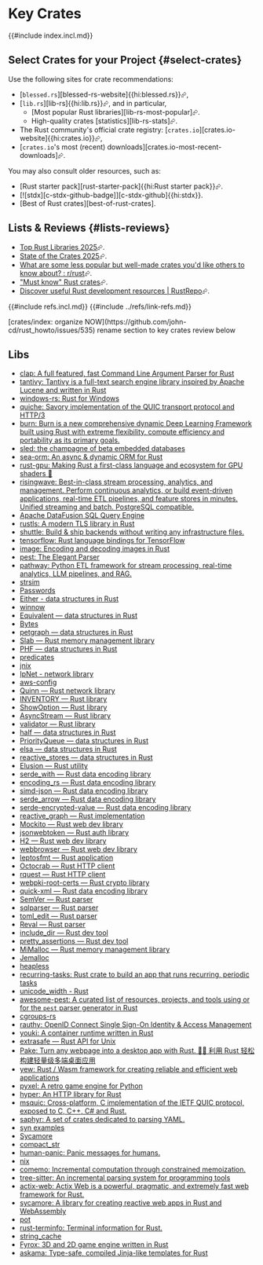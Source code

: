 # Key Crates

{{#include index.incl.md}}

## Select Crates for your Project {#select-crates}

Use the following sites for crate recommendations:

- [`blessed.rs`][blessed-rs-website]{{hi:blessed.rs}}⮳,
- [`lib.rs`][lib-rs]{{hi:lib.rs}}⮳, and in particular,
  - [Most popular Rust libraries][lib-rs-most-popular]⮳.
  - High-quality crates [statistics][lib-rs-stats]⮳.
- The Rust community's official crate registry: [`crates.io`][crates.io-website]{{hi:crates.io}}⮳,
- [`crates.io`'s most (recent) downloads][crates.io-most-recent-downloads]⮳.

You may also consult older resources, such as:

- [Rust starter pack][rust-starter-pack]{{hi:Rust starter pack}}⮳.
- [![stdx][c-stdx-github-badge]][c-stdx-github]{{hi:stdx}}.
- [Best of Rust crates][best-of-rust-crates].

## Lists & Reviews {#lists-reviews}

- [Top Rust Libraries 2025](https://libs.tech/rust)⮳.
- [State of the Crates 2025](https://ohadravid.github.io/posts/2024-12-state-of-the-crates/)⮳.
- [What are some less popular but well-made crates you'd like others to know about? : r/rust](https://www.reddit.com/r/rust/comments/106w4ao/what_are_some_less_popular_but_wellmade_crates/)⮳.
- ["Must know" Rust crates](https://gitlab.com/samuel_schuepbach/must_know_rust_crates)⮳.
- [Discover useful Rust development resources | RustRepo](https://rustrepo.com/)⮳.

{{#include refs.incl.md}}
{{#include ../refs/link-refs.md}}

<div class="hidden">
[crates/index: organize NOW](https://github.com/john-cd/rust_howto/issues/535)
rename section to key crates
review below

## Libs

- [clap: A full featured, fast Command Line Argument Parser for Rust](https://github.com/clap-rs/clap)
- [tantivy: Tantivy is a full-text search engine library inspired by Apache Lucene and written in Rust](https://github.com/quickwit-oss/tantivy)
- [windows-rs: Rust for Windows](https://github.com/microsoft/windows-rs)
- [quiche: Savory implementation of the QUIC transport protocol and HTTP/3](https://github.com/cloudflare/quiche)
- [burn: Burn is a new comprehensive dynamic Deep Learning Framework built using Rust with extreme flexibility, compute efficiency and portability as its primary goals.](https://github.com/tracel-ai/burn)
- [sled: the champagne of beta embedded databases](https://github.com/spacejam/sled)
- [sea-orm: An async & dynamic ORM for Rust](https://github.com/SeaQL/sea-orm)
- [rust-gpu: Making Rust a first-class language and ecosystem for GPU shaders 🚧](https://github.com/EmbarkStudios/rust-gpu)
- [risingwave: Best-in-class stream processing, analytics, and management. Perform continuous analytics, or build event-driven applications, real-time ETL pipelines, and feature stores in minutes. Unified streaming and batch. PostgreSQL compatible.](https://github.com/risingwavelabs/risingwave)
- [Apache DataFusion SQL Query Engine](https://github.com/apache/datafusion)
- [rustls: A modern TLS library in Rust](https://github.com/rustls/rustls)
- [shuttle: Build & ship backends without writing any infrastructure files.](https://github.com/shuttle-hq/shuttle)
- [tensorflow: Rust language bindings for TensorFlow](https://github.com/tensorflow/rust)
- [image: Encoding and decoding images in Rust](https://github.com/image-rs/image)
- [pest: The Elegant Parser](https://github.com/pest-parser/pest)
- [pathway: Python ETL framework for stream processing, real-time analytics, LLM pipelines, and RAG.](https://github.com/pathwaycom/pathway)
- [strsim](https://lib.rs/crates/strsim)
- [Passwords](https://lib.rs/crates/passwords)
- [Either - data structures in Rust](https://lib.rs/crates/either)
- [winnow](https://docs.rs/winnow/latest/winnow/)
- [Equivalent — data structures in Rust](https://lib.rs/crates/equivalent)
- [Bytes](https://lib.rs/crates/bytes)
- [petgraph — data structures in Rust](https://lib.rs/crates/petgraph)
- [Slab — Rust memory management library](https://lib.rs/crates/slab)
- [PHF — data structures in Rust](https://lib.rs/crates/phf)
- [predicates](https://lib.rs/crates/predicates)
- [jnix](https://lib.rs/crates/jnix)
- [IpNet - network library](https://lib.rs/crates/ipnet)
- [aws-config](https://lib.rs/crates/aws-config)
- [Quinn — Rust network library](https://lib.rs/crates/quinn)
- [INVENTORY — Rust library](https://lib.rs/crates/inventory)
- [ShowOption — Rust library](https://lib.rs/crates/show-option)
- [AsyncStream — Rust library](https://lib.rs/crates/async-stream)
- [validator — Rust library](https://lib.rs/crates/validator)
- [half — data structures in Rust](https://lib.rs/crates/half)
- [PriorityQueue — data structures in Rust](https://lib.rs/crates/priority-queue)
- [elsa — data structures in Rust](https://lib.rs/crates/elsa)
- [reactive_stores — data structures in Rust](https://lib.rs/crates/reactive_stores)
- [Elusion — Rust utility](https://lib.rs/crates/elusion)
- [serde_with — Rust data encoding library](https://lib.rs/crates/serde_with)
- [encoding_rs — Rust data encoding library](https://lib.rs/crates/encoding_rs)
- [simd-json — Rust data encoding library](https://lib.rs/crates/simd-json)
- [serde_arrow — Rust data encoding library](https://lib.rs/crates/serde_arrow)
- [serde-encrypted-value — Rust data encoding library](https://lib.rs/crates/serde-encrypted-value)
- [reactive_graph — Rust implementation](https://lib.rs/crates/reactive_graph)
- [Mockito — Rust web dev library](https://lib.rs/crates/mockito)
- [jsonwebtoken — Rust auth library](https://lib.rs/crates/jsonwebtoken)
- [H2 — Rust web dev library](https://lib.rs/crates/h2)
- [webbrowser — Rust web dev library](https://lib.rs/crates/webbrowser)
- [leptosfmt — Rust application](https://lib.rs/crates/leptosfmt)
- [Octocrab — Rust HTTP client](https://lib.rs/crates/octocrab)
- [rquest — Rust HTTP client](https://lib.rs/crates/rquest)
- [webpki-root-certs — Rust crypto library](https://lib.rs/crates/webpki-root-certs)
- [quick-xml — Rust data encoding library](https://lib.rs/crates/quick-xml)
- [SemVer — Rust parser](https://lib.rs/crates/semver)
- [sqlparser — Rust parser](https://lib.rs/crates/sqlparser)
- [toml_edit — Rust parser](https://lib.rs/crates/toml_edit)
- [Reval — Rust parser](https://lib.rs/crates/reval)
- [include_dir — Rust dev tool](https://lib.rs/crates/include_dir)
- [pretty_assertions — Rust dev tool](https://lib.rs/crates/pretty_assertions)
- [MiMalloc — Rust memory management library](https://lib.rs/crates/mimalloc)
- [Jemalloc](https://lib.rs/crates/jemalloc)
- [heapless](https://docs.rs/heapless/latest/heapless/)
- [recurring-tasks: Rust crate to build an app that runs recurring, periodic tasks](https://github.com/rogusdev/recurring-tasks)
- [unicode_width - Rust](https://unicode-rs.github.io/unicode-width/unicode_width/index.html)
- [awesome-pest: A curated list of resources, projects, and tools using or for the `pest` parser generator in Rust](https://github.com/pest-parser/awesome-pest)
- [cgroups-rs](https://crates.io/crates/cgroups-rs)
- [rauthy: OpenID Connect Single Sign-On Identity & Access Management](https://github.com/sebadob/rauthy)
- [youki: A container runtime written in Rust](https://github.com/youki-dev/youki)
- [extrasafe — Rust API for Unix](https://lib.rs/crates/extrasafe)
- [Pake: Turn any webpage into a desktop app with Rust. 🤱🏻 利用 Rust 轻松构建轻量级多端桌面应用](https://github.com/tw93/Pake)
- [yew: Rust / Wasm framework for creating reliable and efficient web applications](https://github.com/yewstack/yew)
- [pyxel: A retro game engine for Python](https://github.com/kitao/pyxel)
- [hyper: An HTTP library for Rust](https://github.com/hyperium/hyper)
- [msquic: Cross-platform, C implementation of the IETF QUIC protocol, exposed to C, C++, C# and Rust.](https://github.com/microsoft/msquic)
- [saphyr: A set of crates dedicated to parsing YAML.](https://github.com/saphyr-rs/saphyr)
- [syn examples](https://github.com/dtolnay/syn/tree/master/examples)
- [Sycamore](https://sycamore.dev/)
- [compact_str](https://crates.io/crates/compact_str)
- [human-panic: Panic messages for humans.](https://github.com/rust-cli/human-panic)
- [nix](https://crates.io/crates/nix)
- [comemo: Incremental computation through constrained memoization.](https://github.com/typst/comemo)
- [tree-sitter: An incremental parsing system for programming tools](https://github.com/tree-sitter/tree-sitter)
- [actix-web: Actix Web is a powerful, pragmatic, and extremely fast web framework for Rust.](https://github.com/actix/actix-web)
- [sycamore: A library for creating reactive web apps in Rust and WebAssembly](https://github.com/sycamore-rs/sycamore)
- [pot](https://docs.rs/crate/pot/3.0.1)
- [rust-terminfo: Terminal information for Rust.](https://github.com/meh/rust-terminfo)
- [string_cache](https://docs.rs/string_cache/latest/string_cache/)
- [Fyrox: 3D and 2D game engine written in Rust](https://github.com/FyroxEngine/Fyrox)
- [askama: Type-safe, compiled Jinja-like templates for Rust](https://github.com/djc/askama)

</div>
